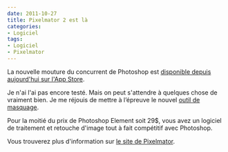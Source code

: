 ```yaml
---
date: 2011-10-27
title: Pixelmator 2 est là
categories:
- Logiciel
tags:
- Logiciel
- Pixelmator
---
```

La nouvelle mouture du concurrent de Photoshop est <a href="https://www.pixelmator.com/buy">disponible depuis aujourd'hui sur l'App Store</a>.<!--more-->

Je n'ai l'ai pas encore testé. Mais on peut s'attendre à quelques chose de vraiment bien.
Je me réjouis de mettre à l’épreuve le nouvel <a href="https://www.pixelmator.com/#healing-tool">outil de masquage</a>.

Pour la moitié du prix de Photoshop Element soit 29$, vous avez un logiciel de traitement et retouche d'image tout à fait compétitif avec Photoshop.

Vous trouverez plus d'information sur <a href="https://www.pixelmator.com">le site de Pixelmator</a>.
